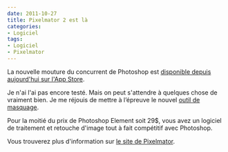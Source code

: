 ```yaml
---
date: 2011-10-27
title: Pixelmator 2 est là
categories:
- Logiciel
tags:
- Logiciel
- Pixelmator
---
```

La nouvelle mouture du concurrent de Photoshop est <a href="https://www.pixelmator.com/buy">disponible depuis aujourd'hui sur l'App Store</a>.<!--more-->

Je n'ai l'ai pas encore testé. Mais on peut s'attendre à quelques chose de vraiment bien.
Je me réjouis de mettre à l’épreuve le nouvel <a href="https://www.pixelmator.com/#healing-tool">outil de masquage</a>.

Pour la moitié du prix de Photoshop Element soit 29$, vous avez un logiciel de traitement et retouche d'image tout à fait compétitif avec Photoshop.

Vous trouverez plus d'information sur <a href="https://www.pixelmator.com">le site de Pixelmator</a>.
